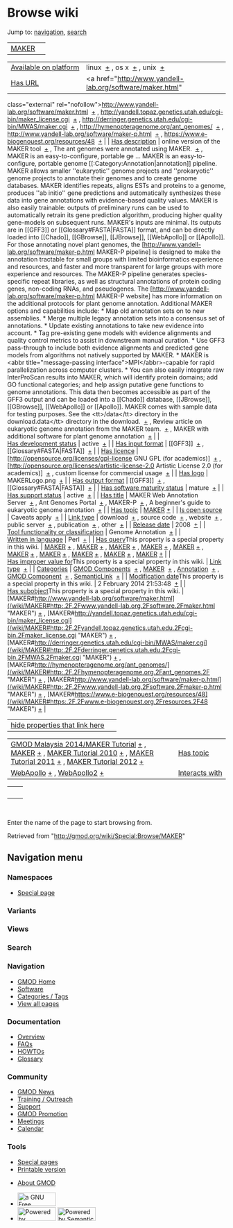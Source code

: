<div id="mw-page-base" class="noprint">

</div>

<div id="mw-head-base" class="noprint">

</div>

<div id="content" class="mw-body" role="main">

<span id="top"></span>

<div id="mw-js-message" style="display:none;">

</div>



# <span dir="auto">Browse wiki</span>

<div id="bodyContent">

<div id="contentSub">

</div>

<div id="jump-to-nav" class="mw-jump">

Jump to: [navigation](#mw-navigation), [search](#p-search)

</div>

<div id="mw-content-text">

|                              |     |
|------------------------------|-----|
| [MAKER](/wiki/MAKER "MAKER") |     |

|  |  |
|----|----|
| [Available on platform](/wiki/Property:Available_on_platform "Property:Available on platform") | <span class="smwb-value">linux  <span class="smwsearch">[+](/wiki/Special:SearchByProperty/Available-20on-20platform/linux "Special:SearchByProperty/Available-20on-20platform/linux")</span></span> , <span class="smwb-value">os x  <span class="smwsearch">[+](/wiki/Special:SearchByProperty/Available-20on-20platform/os-20x "Special:SearchByProperty/Available-20on-20platform/os-20x")</span></span> , <span class="smwb-value">unix  <span class="smwsearch">[+](/wiki/Special:SearchByProperty/Available-20on-20platform/unix "Special:SearchByProperty/Available-20on-20platform/unix")</span></span> |
| [Has URL](/wiki/Property:Has_URL "Property:Has URL") | <span class="smwb-value"><a href="http://www.yandell-lab.org/software/maker.html"
class="external"
rel="nofollow">http://www.yandell-lab.org/software/maker.html</a>  <span class="smwsearch">[+](/wiki/Special:SearchByProperty/Has-20URL/http:-2F-2Fwww.yandell-2Dlab.org-2Fsoftware-2Fmaker.html "Special:SearchByProperty/Has-20URL/http:-2F-2Fwww.yandell-2Dlab.org-2Fsoftware-2Fmaker.html")</span></span> , <span class="smwb-value"><a
href="http://yandell.topaz.genetics.utah.edu/cgi-bin/maker_license.cgi"
class="external"
rel="nofollow">http://yandell.topaz.genetics.utah.edu/cgi-bin/maker_license.cgi</a>  <span class="smwsearch">[+](/wiki/Special:SearchByProperty/Has-20URL/http:-2F-2Fyandell.topaz.genetics.utah.edu-2Fcgi-2Dbin-2Fmaker_license.cgi "Special:SearchByProperty/Has-20URL/http:-2F-2Fyandell.topaz.genetics.utah.edu-2Fcgi-2Dbin-2Fmaker license.cgi")</span></span> , <span class="smwb-value"><a href="http://derringer.genetics.utah.edu/cgi-bin/MWAS/maker.cgi"
class="external"
rel="nofollow">http://derringer.genetics.utah.edu/cgi-bin/MWAS/maker.cgi</a>  <span class="smwsearch">[+](/wiki/Special:SearchByProperty/Has-20URL/http:-2F-2Fderringer.genetics.utah.edu-2Fcgi-2Dbin-2FMWAS-2Fmaker.cgi "Special:SearchByProperty/Has-20URL/http:-2F-2Fderringer.genetics.utah.edu-2Fcgi-2Dbin-2FMWAS-2Fmaker.cgi")</span></span> , <span class="smwb-value"><a href="http://hymenopteragenome.org/ant_genomes/" class="external"
rel="nofollow">http://hymenopteragenome.org/ant_genomes/</a>  <span class="smwsearch">[+](/wiki/Special:SearchByProperty/Has-20URL/http:-2F-2Fhymenopteragenome.org-2Fant_genomes-2F "Special:SearchByProperty/Has-20URL/http:-2F-2Fhymenopteragenome.org-2Fant genomes-2F")</span></span> , <span class="smwb-value"><a href="http://www.yandell-lab.org/software/maker-p.html"
class="external"
rel="nofollow">http://www.yandell-lab.org/software/maker-p.html</a>  <span class="smwsearch">[+](/wiki/Special:SearchByProperty/Has-20URL/http:-2F-2Fwww.yandell-2Dlab.org-2Fsoftware-2Fmaker-2Dp.html "Special:SearchByProperty/Has-20URL/http:-2F-2Fwww.yandell-2Dlab.org-2Fsoftware-2Fmaker-2Dp.html")</span></span> , <span class="smwb-value"><a href="https://www.e-biogenouest.org/resources/48" class="external"
rel="nofollow">https://www.e-biogenouest.org/resources/48</a>  <span class="smwsearch">[+](/wiki/Special:SearchByProperty/Has-20URL/https:-2F-2Fwww.e-2Dbiogenouest.org-2Fresources-2F48 "Special:SearchByProperty/Has-20URL/https:-2F-2Fwww.e-2Dbiogenouest.org-2Fresources-2F48")</span></span> |
| [Has description](/wiki/Property:Has_description "Property:Has description") | <span class="smwb-value">online version of the MAKER tool  <span class="smwsearch">[+](/wiki/Special:SearchByProperty/Has-20description/online-20version-20of-20the-20MAKER-20tool "Special:SearchByProperty/Has-20description/online-20version-20of-20the-20MAKER-20tool")</span></span> , <span class="smwb-value">The ant genomes were annotated using MAKER.  <span class="smwsearch">[+](/wiki/Special:SearchByProperty/Has-20description/The-20ant-20genomes-20were-20annotated-20using-20MAKER. "Special:SearchByProperty/Has-20description/The-20ant-20genomes-20were-20annotated-20using-20MAKER.")</span></span> , <span class="smwb-value">MAKER is an easy-to-configure, portable ge<span class="smw-highlighter" data-type="2" state="persistent" data-title="Information"><span class="smwtext"> … </span><span class="smwttcontent">MAKER is an easy-to-configure, portable genome \[\[:Category:Annotation\|annotation\]\] pipeline. MAKER allows smaller ''eukaryotic'' genome projects and ''prokaryotic'' genome projects to annotate their genomes and to create genome databases. MAKER identifies repeats, aligns ESTs and proteins to a genome, produces ''ab initio'' gene predictions and automatically synthesizes these data into gene annotations with evidence-based quality values. MAKER is also easily trainable: outputs of preliminary runs can be used to automatically retrain its gene prediction algorithm, producing higher quality gene-models on subsequent runs. MAKER's inputs are minimal. Its outputs are in \[\[GFF3\]\] or \[\[Glossary#FASTA\|FASTA\]\] format, and can be directly loaded into \[\[Chado\]\], \[\[GBrowse\]\], \[\[JBrowse\]\], \[\[WebApollo\]\] or \[\[Apollo\]\]. For those annotating novel plant genomes, the \[http://www.yandell-lab.org/software/maker-p.html MAKER-P pipeline\] is designed to make the annotation tractable for small groups with limited bioinformatics experience and resources, and faster and more transparent for large groups with more experience and resources. The MAKER-P pipeline generates species-specific repeat libraries, as well as structural annotations of protein coding genes, non-coding RNAs, and pseudogenes. The \[http://www.yandell-lab.org/software/maker-p.html MAKER-P website\] has more information on the additional protocols for plant genome annotation. Additional MAKER options and capabilities include: \* Map old annotation sets on to new assemblies. \* Merge multiple legacy annotation sets into a consensus set of annotations. \* Update existing annotations to take new evidence into account. \* Tag pre-existing gene models with evidence alignments and quality control metrics to assist in downstream manual curation. \* Use GFF3 pass-through to include both evidence alignments and predicted gene models from algorithms not natively supported by MAKER. \* MAKER is \<abbr title="message-passing interface"\>MPI\</abbr\>-capable for rapid parallelization across computer clusters. \* You can also easily integrate raw InterProScan results into MAKER, which will identify protein domains; add GO functional categories; and help assign putative gene functions to genome annotations. This data then becomes accessible as part of the GFF3 output and can be loaded into a \[\[Chado\]\] database, \[\[JBrowse\]\], \[\[GBrowse\]\], \[\[WebApollo\]\] or \[\[Apollo\]\]. MAKER comes with sample data for testing purposes. See the \<tt\>/data\</tt\> directory in the download.</span></span>data\</tt\> directory in the download.  <span class="smwsearch">[+](/mediawiki/index.php?title=Special:SearchByProperty&x=Has-20description%2FMAKER-20is-20an-20easy-2Dto-2Dconfigure%2C-20portable-20genome-20-5B-5B%3ACategory%3AAnnotation-7Cannotation-5D-5D-20pipeline.-20MAKER-20allows-20smaller-20-27-27eukaryotic-27-27-20genome-20projects-20and-20-27-27prokaryotic-27-27-20genome-20projects-20to-20annotate-20their-20genomes-20and-20to-20create-20genome-20databases.-20MAKER-20identifies-20repeats%2C-20aligns-20ESTs-20and-20proteins-20to-20a-20genome%2C-20produces-20-27-27ab-20initio-27-27-20gene-20predictions-20and-20automatically-20synthesizes-20these-20data-20into-20gene-20annotations-20with-20evidence-2Dbased-20quality-20values.-20MAKER-20is-20also-20easily-20trainable%3A-20outputs-20of-20preliminary-20runs-20can-20be-20used-20to-20automatically-20retrain-20its-20gene-20prediction-20algorithm%2C-20producing-20higher-20quality-20gene-2Dmodels-20on-20subsequent-20runs.-20MAKER%27s-20inputs-20are-20minimal.-20-20Its-20outputs-20are-20in-20-5B-5BGFF3-5D-5D-20or-20-5B-5BGlossary-23FASTA-7CFASTA-5D-5D-20format%2C-20and-20can-20be-20directly-20loaded-20into-20-5B-5BChado-5D-5D%2C-20-5B-5BGBrowse-5D-5D%2C-20-5B-5BJBrowse-5D-5D%2C-20-5B-5BWebApollo-5D-5D-20or-20-5B-5BApollo-5D-5D.-0A-0AFor-20those-20annotating-20novel-20plant-20genomes%2C-20the-20-5Bhttp%3A-2F-2Fwww.yandell-2Dlab.org-2Fsoftware-2Fmaker-2Dp.html-20MAKER-2DP-20pipeline-5D-20is-20designed-20to-20make-20the-20annotation-20tractable-20for-20small-20groups-20with-20limited-20bioinformatics-20experience-20and-20resources%2C-20and-20faster-20and-20more-20transparent-20for-20large-20groups-20with-20more-20experience-20and-20resources.-20The-20MAKER-2DP-20pipeline-20generates-20species-2Dspecific-20repeat-20libraries%2C-20as-20well-20as-20structural-20annotations-20of-20protein-20coding-20genes%2C-20non-2Dcoding-20RNAs%2C-20and-20pseudogenes.-20The-20-5Bhttp%3A-2F-2Fwww.yandell-2Dlab.org-2Fsoftware-2Fmaker-2Dp.html-20MAKER-2DP-20website-5D-20has-20more-20information-20on-20the-20additional-20protocols-20for-20plant-20genome-20annotation.-0A-0AAdditional-20MAKER-20options-20and-20capabilities-20include%3A-0A%2A-20Map-20old-20annotation-20sets-20on-20to-20new-20assemblies.-0A%2A-20Merge-20multiple-20legacy-20annotation-20sets-20into-20a-20consensus-20set-20of-20annotations.-0A%2A-20Update-20existing-20annotations-20to-20take-20new-20evidence-20into-20account.-0A%2A-20Tag-20pre-2Dexisting-20gene-20models-20with-20evidence-20alignments-20and-20quality-20control-20metrics-20to-20assist-20in-20downstream-20manual-20curation.-0A%2A-20Use-20GFF3-20pass-2Dthrough-20to-20include-20both-20evidence-20alignments-20and-20predicted-20gene-20models-20from-20algorithms-20not-20natively-20supported-20by-20MAKER.-0A%2A-20MAKER-20is-20-3Cabbr-20title%3D%22message-2Dpassing-20interface%22-3EMPI-3C-2Fabbr-3E-2Dcapable-20for-20rapid-20parallelization-20across-20computer-20clusters.-0A%2A-20You-20can-20also-20easily-20integrate-20raw-20InterProScan-20results-20into-20MAKER%2C-20which-20will-20identify-20protein-20domains%3B-20add-20GO-20functional-20categories%3B-20and-20help-20assign-20putative-20gene-20functions-20to-20genome-20annotations.-20This-20data-20then-20becomes-20accessible-20as-20part-20of-20the-20GFF3-20output-20and-20can-20be-20loaded-20into-20a-20-5B-5BChado-5D-5D-20database%2C-20-5B-5BJBrowse-5D-5D%2C-20-5B-5BGBrowse-5D-5D%2C-20-5B-5BWebApollo-5D-5D-20or-20-5B-5BApollo-5D-5D.-0A-0AMAKER-20comes-20with-20sample-20data-20for-20testing-20purposes.-20-20See-20the-20-3Ctt-3E-2Fdata-3C-2Ftt-3E-20directory-20in-20the-20download. "Special:SearchByProperty")</span></span> , <span class="smwb-value">Review article on eukaryotic genome annotation from the MAKER team.  <span class="smwsearch">[+](/wiki/Special:SearchByProperty/Has-20description/Review-20article-20on-20eukaryotic-20genome-20annotation-20from-20the-20MAKER-20team. "Special:SearchByProperty/Has-20description/Review-20article-20on-20eukaryotic-20genome-20annotation-20from-20the-20MAKER-20team.")</span></span> , <span class="smwb-value">MAKER with additional software for plant genome annotation  <span class="smwsearch">[+](/wiki/Special:SearchByProperty/Has-20description/MAKER-20with-20additional-20software-20for-20plant-20genome-20annotation "Special:SearchByProperty/Has-20description/MAKER-20with-20additional-20software-20for-20plant-20genome-20annotation")</span></span> |
| [Has development status](/wiki/Property:Has_development_status "Property:Has development status") | <span class="smwb-value">active  <span class="smwsearch">[+](/wiki/Special:SearchByProperty/Has-20development-20status/active "Special:SearchByProperty/Has-20development-20status/active")</span></span> |
| [Has input format](/wiki/Property:Has_input_format "Property:Has input format") | <span class="smwb-value">\[\[GFF3\]\]  <span class="smwsearch">[+](/wiki/Special:SearchByProperty/Has-20input-20format/-5B-5BGFF3-5D-5D "Special:SearchByProperty/Has-20input-20format/-5B-5BGFF3-5D-5D")</span></span> , <span class="smwb-value">\[\[Glossary#FASTA\|FASTA\]\]  <span class="smwsearch">[+](/wiki/Special:SearchByProperty/Has-20input-20format/-5B-5BGlossary-23FASTA-7CFASTA-5D-5D "Special:SearchByProperty/Has-20input-20format/-5B-5BGlossary-23FASTA-7CFASTA-5D-5D")</span></span> |
| [Has licence](/wiki/Property:Has_licence "Property:Has licence") | <span class="smwb-value">\[http://opensource.org/licenses/gpl-license GNU GPL (for academics)\]  <span class="smwsearch">[+](/wiki/Special:SearchByProperty/Has-20licence/-5Bhttp:-2F-2Fopensource.org-2Flicenses-2Fgpl-2Dlicense-20GNU-20GPL-20(for-20academics)-5D "Special:SearchByProperty/Has-20licence/-5Bhttp:-2F-2Fopensource.org-2Flicenses-2Fgpl-2Dlicense-20GNU-20GPL-20(for-20academics)-5D")</span></span> , <span class="smwb-value">\[http://opensource.org/licenses/artistic-license-2.0 Artistic License 2.0 (for academics)\]  <span class="smwsearch">[+](/wiki/Special:SearchByProperty/Has-20licence/-5Bhttp:-2F-2Fopensource.org-2Flicenses-2Fartistic-2Dlicense-2D2.0-20Artistic-20License-202.0-20(for-20academics)-5D "Special:SearchByProperty/Has-20licence/-5Bhttp:-2F-2Fopensource.org-2Flicenses-2Fartistic-2Dlicense-2D2.0-20Artistic-20License-202.0-20(for-20academics)-5D")</span></span> , <span class="smwb-value">custom license for commercial usage  <span class="smwsearch">[+](/wiki/Special:SearchByProperty/Has-20licence/custom-20license-20for-20commercial-20usage "Special:SearchByProperty/Has-20licence/custom-20license-20for-20commercial-20usage")</span></span> |
| [Has logo](/wiki/Property:Has_logo "Property:Has logo") | <span class="smwb-value">MAKERLogo.png  <span class="smwsearch">[+](/wiki/Special:SearchByProperty/Has-20logo/MAKERLogo.png "Special:SearchByProperty/Has-20logo/MAKERLogo.png")</span></span> |
| [Has output format](/wiki/Property:Has_output_format "Property:Has output format") | <span class="smwb-value">\[\[GFF3\]\]  <span class="smwsearch">[+](/wiki/Special:SearchByProperty/Has-20output-20format/-5B-5BGFF3-5D-5D "Special:SearchByProperty/Has-20output-20format/-5B-5BGFF3-5D-5D")</span></span> , <span class="smwb-value">\[\[Glossary#FASTA\|FASTA\]\]  <span class="smwsearch">[+](/wiki/Special:SearchByProperty/Has-20output-20format/-5B-5BGlossary-23FASTA-7CFASTA-5D-5D "Special:SearchByProperty/Has-20output-20format/-5B-5BGlossary-23FASTA-7CFASTA-5D-5D")</span></span> |
| [Has software maturity status](/wiki/Property:Has_software_maturity_status "Property:Has software maturity status") | <span class="smwb-value">mature  <span class="smwsearch">[+](/wiki/Special:SearchByProperty/Has-20software-20maturity-20status/mature "Special:SearchByProperty/Has-20software-20maturity-20status/mature")</span></span> |
| [Has support status](/wiki/Property:Has_support_status "Property:Has support status") | <span class="smwb-value">active  <span class="smwsearch">[+](/wiki/Special:SearchByProperty/Has-20support-20status/active "Special:SearchByProperty/Has-20support-20status/active")</span></span> |
| [Has title](/wiki/Property:Has_title "Property:Has title") | <span class="smwb-value">MAKER Web Annotation Server  <span class="smwsearch">[+](/wiki/Special:SearchByProperty/Has-20title/MAKER-20Web-20Annotation-20Server "Special:SearchByProperty/Has-20title/MAKER-20Web-20Annotation-20Server")</span></span> , <span class="smwb-value">Ant Genomes Portal  <span class="smwsearch">[+](/wiki/Special:SearchByProperty/Has-20title/Ant-20Genomes-20Portal "Special:SearchByProperty/Has-20title/Ant-20Genomes-20Portal")</span></span> , <span class="smwb-value">MAKER-P  <span class="smwsearch">[+](/wiki/Special:SearchByProperty/Has-20title/MAKER-2DP "Special:SearchByProperty/Has-20title/MAKER-2DP")</span></span> , <span class="smwb-value">A beginner's guide to eukaryotic genome annotation  <span class="smwsearch">[+](/wiki/Special:SearchByProperty/Has-20title/A-20beginner%27s-20guide-20to-20eukaryotic-20genome-20annotation "Special:SearchByProperty/Has-20title/A-20beginner's-20guide-20to-20eukaryotic-20genome-20annotation")</span></span> |
| [Has topic](/wiki/Property:Has_topic "Property:Has topic") | <span class="smwb-value">[MAKER](/wiki/MAKER "MAKER") <span class="smwbrowse">[+](/wiki/Special:Browse/MAKER "Special:Browse/MAKER")</span></span> |
| [Is open source](/wiki/Property:Is_open_source "Property:Is open source") | <span class="smwb-value">Caveats apply  <span class="smwsearch">[+](/wiki/Special:SearchByProperty/Is-20open-20source/Caveats-20apply "Special:SearchByProperty/Is-20open-20source/Caveats-20apply")</span></span> |
| [Link type](/wiki/Property:Link_type "Property:Link type") | <span class="smwb-value">download  <span class="smwsearch">[+](/wiki/Special:SearchByProperty/Link-20type/download "Special:SearchByProperty/Link-20type/download")</span></span> , <span class="smwb-value">source code  <span class="smwsearch">[+](/wiki/Special:SearchByProperty/Link-20type/source-20code "Special:SearchByProperty/Link-20type/source-20code")</span></span> , <span class="smwb-value">website  <span class="smwsearch">[+](/wiki/Special:SearchByProperty/Link-20type/website "Special:SearchByProperty/Link-20type/website")</span></span> , <span class="smwb-value">public server  <span class="smwsearch">[+](/wiki/Special:SearchByProperty/Link-20type/public-20server "Special:SearchByProperty/Link-20type/public-20server")</span></span> , <span class="smwb-value">publication  <span class="smwsearch">[+](/wiki/Special:SearchByProperty/Link-20type/publication "Special:SearchByProperty/Link-20type/publication")</span></span> , <span class="smwb-value">other  <span class="smwsearch">[+](/wiki/Special:SearchByProperty/Link-20type/other "Special:SearchByProperty/Link-20type/other")</span></span> |
| [Release date](/wiki/Property:Release_date "Property:Release date") | <span class="smwb-value">2008  <span class="smwsearch">[+](/wiki/Special:SearchByProperty/Release-20date/2008 "Special:SearchByProperty/Release-20date/2008")</span></span> |
| [Tool functionality or classification](/wiki/Property:Tool_functionality_or_classification "Property:Tool functionality or classification") | <span class="smwb-value">Genome Annotation  <span class="smwsearch">[+](/wiki/Special:SearchByProperty/Tool-20functionality-20or-20classification/Genome-20Annotation "Special:SearchByProperty/Tool-20functionality-20or-20classification/Genome-20Annotation")</span></span> |
| [Written in language](/wiki/Property:Written_in_language "Property:Written in language") | <span class="smwb-value">Perl  <span class="smwsearch">[+](/wiki/Special:SearchByProperty/Written-20in-20language/Perl "Special:SearchByProperty/Written-20in-20language/Perl")</span></span> |
| <span class="smw-highlighter" data-type="1" state="inline" data-title="Property"><span class="smwbuiltin">[Has query](/wiki/Property:Has_query "Property:Has query")</span><span class="smwttcontent">This property is a special property in this wiki.</span></span> | <span class="smwb-value">[MAKER](/wiki/MAKER#_QUERYd6ef17f6a5e1c72e5a02874ef5019a70 "MAKER") <span class="smwbrowse">[+](/wiki/Special:Browse/MAKER-23_QUERYd6ef17f6a5e1c72e5a02874ef5019a70 "Special:Browse/MAKER-23 QUERYd6ef17f6a5e1c72e5a02874ef5019a70")</span></span> , <span class="smwb-value">[MAKER](/wiki/MAKER#_QUERY29eb2670ad886a91f82825731e76fdcc "MAKER") <span class="smwbrowse">[+](/wiki/Special:Browse/MAKER-23_QUERY29eb2670ad886a91f82825731e76fdcc "Special:Browse/MAKER-23 QUERY29eb2670ad886a91f82825731e76fdcc")</span></span> , <span class="smwb-value">[MAKER](/wiki/MAKER#_QUERYfaef114cf68fd134782e6640801d7881 "MAKER") <span class="smwbrowse">[+](/wiki/Special:Browse/MAKER-23_QUERYfaef114cf68fd134782e6640801d7881 "Special:Browse/MAKER-23 QUERYfaef114cf68fd134782e6640801d7881")</span></span> , <span class="smwb-value">[MAKER](/wiki/MAKER#_QUERY2586968406a779d2672c6129df9f7c0e "MAKER") <span class="smwbrowse">[+](/wiki/Special:Browse/MAKER-23_QUERY2586968406a779d2672c6129df9f7c0e "Special:Browse/MAKER-23 QUERY2586968406a779d2672c6129df9f7c0e")</span></span> , <span class="smwb-value">[MAKER](/wiki/MAKER#_QUERY9f8b6a5a9eba108fd2b6eb1dcbfe134c "MAKER") <span class="smwbrowse">[+](/wiki/Special:Browse/MAKER-23_QUERY9f8b6a5a9eba108fd2b6eb1dcbfe134c "Special:Browse/MAKER-23 QUERY9f8b6a5a9eba108fd2b6eb1dcbfe134c")</span></span> , <span class="smwb-value">[MAKER](/wiki/MAKER#_QUERYc02a1dae1aa54383d5f3420975d1ab11 "MAKER") <span class="smwbrowse">[+](/wiki/Special:Browse/MAKER-23_QUERYc02a1dae1aa54383d5f3420975d1ab11 "Special:Browse/MAKER-23 QUERYc02a1dae1aa54383d5f3420975d1ab11")</span></span> , <span class="smwb-value">[MAKER](/wiki/MAKER#_QUERY2e283790464a180e289621cf80c0f227 "MAKER") <span class="smwbrowse">[+](/wiki/Special:Browse/MAKER-23_QUERY2e283790464a180e289621cf80c0f227 "Special:Browse/MAKER-23 QUERY2e283790464a180e289621cf80c0f227")</span></span> , <span class="smwb-value">[MAKER](/wiki/MAKER#_QUERYc69f348740bdd9091bc9d8382f3ef179 "MAKER") <span class="smwbrowse">[+](/wiki/Special:Browse/MAKER-23_QUERYc69f348740bdd9091bc9d8382f3ef179 "Special:Browse/MAKER-23 QUERYc69f348740bdd9091bc9d8382f3ef179")</span></span> , <span class="smwb-value">[MAKER](/wiki/MAKER#_QUERY5415c054803876d9df3b83af58260fd5 "MAKER") <span class="smwbrowse">[+](/wiki/Special:Browse/MAKER-23_QUERY5415c054803876d9df3b83af58260fd5 "Special:Browse/MAKER-23 QUERY5415c054803876d9df3b83af58260fd5")</span></span> , <span class="smwb-value">[MAKER](/wiki/MAKER#_QUERY6f2730a5d76c81c5e4adaddfca589613 "MAKER") <span class="smwbrowse">[+](/wiki/Special:Browse/MAKER-23_QUERY6f2730a5d76c81c5e4adaddfca589613 "Special:Browse/MAKER-23 QUERY6f2730a5d76c81c5e4adaddfca589613")</span></span> |
| <span class="smw-highlighter" data-type="1" state="inline" data-title="Property"><span class="smwbuiltin">[Has improper value for](/wiki/Property:Has_improper_value_for "Property:Has improper value for")</span><span class="smwttcontent">This property is a special property in this wiki.</span></span> | <span class="smwb-value">[Link type](/wiki/Property:Link_type "Property:Link type")  <span class="smwsearch">[+](/wiki/Special:SearchByProperty/Has-20improper-20value-20for/Link-20type "Special:SearchByProperty/Has-20improper-20value-20for/Link-20type")</span></span> |
| [Categories](/wiki/Special:Categories "Special:Categories") | <span class="smwb-value">[GMOD Components](/wiki/Category:GMOD_Components "Category:GMOD Components")  <span class="smwsearch">[+](/wiki/Special:SearchByProperty/GMOD-20Components "Special:SearchByProperty/GMOD-20Components")</span></span> , <span class="smwb-value">[MAKER](/wiki/Category:MAKER "Category:MAKER")  <span class="smwsearch">[+](/wiki/Special:SearchByProperty/MAKER "Special:SearchByProperty/MAKER")</span></span> , <span class="smwb-value">[Annotation](/wiki/Category:Annotation "Category:Annotation")  <span class="smwsearch">[+](/wiki/Special:SearchByProperty/Annotation "Special:SearchByProperty/Annotation")</span></span> , <span class="smwb-value">[GMOD Component](/wiki/Category:GMOD_Component "Category:GMOD Component")  <span class="smwsearch">[+](/wiki/Special:SearchByProperty/GMOD-20Component "Special:SearchByProperty/GMOD-20Component")</span></span> , <span class="smwb-value"><a
href="/mediawiki/index.php?title=Category:SemanticLink&amp;action=edit&amp;redlink=1"
class="new"
title="Category:SemanticLink (page does not exist)">SemanticLink</a>  <span class="smwsearch">[+](/wiki/Special:SearchByProperty/SemanticLink "Special:SearchByProperty/SemanticLink")</span></span> |
| <span class="smw-highlighter" data-type="1" state="inline" data-title="Property"><span class="smwbuiltin">[Modification date](/wiki/Property:Modification_date "Property:Modification date")</span><span class="smwttcontent">This property is a special property in this wiki.</span></span> | <span class="smwb-value">2 February 2014 21:53:48  <span class="smwsearch">[+](/wiki/Special:SearchByProperty/Modification-20date/2-20February-202014-2021:53:48 "Special:SearchByProperty/Modification-20date/2-20February-202014-2021:53:48")</span></span> |
| <span class="smw-highlighter" data-type="1" state="inline" data-title="Property"><span class="smwbuiltin">[Has subobject](/wiki/Property:Has_subobject "Property:Has subobject")</span><span class="smwttcontent">This property is a special property in this wiki.</span></span> | <span class="smwb-value">[MAKER#http://www.yandell-lab.org/software/maker.html](/wiki/MAKER#http:.2F.2Fwww.yandell-lab.org.2Fsoftware.2Fmaker.html "MAKER") <span class="smwbrowse">[+](/wiki/Special:Browse/MAKER-23http:-2F-2Fwww.yandell-2Dlab.org-2Fsoftware-2Fmaker.html "Special:Browse/MAKER-23http:-2F-2Fwww.yandell-2Dlab.org-2Fsoftware-2Fmaker.html")</span></span> , <span class="smwb-value">[MAKER#http://yandell.topaz.genetics.utah.edu/cgi-bin/maker_license.cgi](/wiki/MAKER#http:.2F.2Fyandell.topaz.genetics.utah.edu.2Fcgi-bin.2Fmaker_license.cgi "MAKER") <span class="smwbrowse">[+](/wiki/Special:Browse/MAKER-23http:-2F-2Fyandell.topaz.genetics.utah.edu-2Fcgi-2Dbin-2Fmaker_license.cgi "Special:Browse/MAKER-23http:-2F-2Fyandell.topaz.genetics.utah.edu-2Fcgi-2Dbin-2Fmaker license.cgi")</span></span> , <span class="smwb-value">[MAKER#http://derringer.genetics.utah.edu/cgi-bin/MWAS/maker.cgi](/wiki/MAKER#http:.2F.2Fderringer.genetics.utah.edu.2Fcgi-bin.2FMWAS.2Fmaker.cgi "MAKER") <span class="smwbrowse">[+](/wiki/Special:Browse/MAKER-23http:-2F-2Fderringer.genetics.utah.edu-2Fcgi-2Dbin-2FMWAS-2Fmaker.cgi "Special:Browse/MAKER-23http:-2F-2Fderringer.genetics.utah.edu-2Fcgi-2Dbin-2FMWAS-2Fmaker.cgi")</span></span> , <span class="smwb-value">[MAKER#http://hymenopteragenome.org/ant_genomes/](/wiki/MAKER#http:.2F.2Fhymenopteragenome.org.2Fant_genomes.2F "MAKER") <span class="smwbrowse">[+](/wiki/Special:Browse/MAKER-23http:-2F-2Fhymenopteragenome.org-2Fant_genomes-2F "Special:Browse/MAKER-23http:-2F-2Fhymenopteragenome.org-2Fant genomes-2F")</span></span> , <span class="smwb-value">[MAKER#http://www.yandell-lab.org/software/maker-p.html](/wiki/MAKER#http:.2F.2Fwww.yandell-lab.org.2Fsoftware.2Fmaker-p.html "MAKER") <span class="smwbrowse">[+](/wiki/Special:Browse/MAKER-23http:-2F-2Fwww.yandell-2Dlab.org-2Fsoftware-2Fmaker-2Dp.html "Special:Browse/MAKER-23http:-2F-2Fwww.yandell-2Dlab.org-2Fsoftware-2Fmaker-2Dp.html")</span></span> , <span class="smwb-value">[MAKER#https://www.e-biogenouest.org/resources/48](/wiki/MAKER#https:.2F.2Fwww.e-biogenouest.org.2Fresources.2F48 "MAKER") <span class="smwbrowse">[+](/wiki/Special:Browse/MAKER-23https:-2F-2Fwww.e-2Dbiogenouest.org-2Fresources-2F48 "Special:Browse/MAKER-23https:-2F-2Fwww.e-2Dbiogenouest.org-2Fresources-2F48")</span></span> |

<span id="smw_browse_incoming"></span>

|  |  |
|----|----|
| [hide properties that link here](/mediawiki/index.php?title=Special:Browse&offset=0&dir=out&article=MAKER)  |  |

|  |  |
|----|----|
| <span class="smwb-ivalue">[GMOD Malaysia 2014/MAKER Tutorial](/wiki/GMOD_Malaysia_2014/MAKER_Tutorial "GMOD Malaysia 2014/MAKER Tutorial") <span class="smwbrowse">[+](/wiki/Special:Browse/GMOD-20Malaysia-202014-2FMAKER-20Tutorial "Special:Browse/GMOD-20Malaysia-202014-2FMAKER-20Tutorial")</span></span> , <span class="smwb-ivalue">[MAKER](/wiki/MAKER "MAKER") <span class="smwbrowse">[+](/wiki/Special:Browse/MAKER "Special:Browse/MAKER")</span></span> , <span class="smwb-ivalue">[MAKER Tutorial 2010](/wiki/MAKER_Tutorial_2010 "MAKER Tutorial 2010") <span class="smwbrowse">[+](/wiki/Special:Browse/MAKER-20Tutorial-202010 "Special:Browse/MAKER-20Tutorial-202010")</span></span> , <span class="smwb-ivalue">[MAKER Tutorial 2011](/wiki/MAKER_Tutorial_2011 "MAKER Tutorial 2011") <span class="smwbrowse">[+](/wiki/Special:Browse/MAKER-20Tutorial-202011 "Special:Browse/MAKER-20Tutorial-202011")</span></span> , <span class="smwb-ivalue">[MAKER Tutorial 2012](/wiki/MAKER_Tutorial_2012 "MAKER Tutorial 2012") <span class="smwbrowse">[+](/wiki/Special:Browse/MAKER-20Tutorial-202012 "Special:Browse/MAKER-20Tutorial-202012")</span></span> | [Has topic](/wiki/Property:Has_topic "Property:Has topic") |
| <span class="smwb-ivalue">[WebApollo](/wiki/WebApollo "WebApollo") <span class="smwbrowse">[+](/wiki/Special:Browse/WebApollo "Special:Browse/WebApollo")</span></span> , <span class="smwb-ivalue">[WebApollo2](/wiki/WebApollo2 "WebApollo2") <span class="smwbrowse">[+](/wiki/Special:Browse/WebApollo2 "Special:Browse/WebApollo2")</span></span> | [Interacts with](/wiki/Property:Interacts_with "Property:Interacts with") |

|     |     |
|-----|-----|
|     |     |

 

Enter the name of the page to start browsing from.  

</div>

<div class="printfooter">

Retrieved from "<http://gmod.org/wiki/Special:Browse/MAKER>"

</div>

<div id="catlinks" class="catlinks catlinks-allhidden">

</div>

<div class="visualClear">

</div>

</div>

</div>

<div id="mw-navigation">

## Navigation menu

<div id="mw-head">



<div id="left-navigation">

<div id="p-namespaces" class="vectorTabs" role="navigation"
aria-labelledby="p-namespaces-label">

### Namespaces

- <span id="ca-nstab-special">[Special
  page](/wiki/Special:Browse/MAKER "This is a special page, you cannot edit the page itself")</span>

</div>

<div id="p-variants" class="vectorMenu emptyPortlet" role="navigation"
aria-labelledby="p-variants-label">

### 

### Variants[](#)

<div class="menu">

</div>

</div>

</div>

<div id="right-navigation">

<div id="p-views" class="vectorTabs emptyPortlet" role="navigation"
aria-labelledby="p-views-label">

### Views

</div>



</div>

<div id="p-search" role="search">

### Search

<div id="simpleSearch">

</div>

</div>

</div>

</div>

<div id="mw-panel">

<div id="p-logo" role="banner">

<a href="/wiki/Main_Page"
style="background-image: url(http://gmod.org/images/GMOD-cogs.png);"
title="Visit the main page"></a>

</div>

<div id="p-Navigation" class="portal" role="navigation"
aria-labelledby="p-Navigation-label">

### Navigation

<div class="body">

- <span id="n-GMOD-Home">[GMOD Home](/wiki/Main_Page)</span>
- <span id="n-Software">[Software](/wiki/GMOD_Components)</span>
- <span id="n-Categories-.2F-Tags">[Categories /
  Tags](/wiki/Categories)</span>
- <span id="n-View-all-pages">[View all
  pages](/wiki/Special:AllPages)</span>

</div>

</div>

<div id="p-Documentation" class="portal" role="navigation"
aria-labelledby="p-Documentation-label">

### Documentation

<div class="body">

- <span id="n-Overview">[Overview](/wiki/Overview)</span>
- <span id="n-FAQs">[FAQs](/wiki/Category:FAQ)</span>
- <span id="n-HOWTOs">[HOWTOs](/wiki/Category:HOWTO)</span>
- <span id="n-Glossary">[Glossary](/wiki/Glossary)</span>

</div>

</div>

<div id="p-Community" class="portal" role="navigation"
aria-labelledby="p-Community-label">

### Community

<div class="body">

- <span id="n-GMOD-News">[GMOD News](/wiki/GMOD_News)</span>
- <span id="n-Training-.2F-Outreach">[Training /
  Outreach](/wiki/Training_and_Outreach)</span>
- <span id="n-Support">[Support](/wiki/Support)</span>
- <span id="n-GMOD-Promotion">[GMOD
  Promotion](/wiki/GMOD_Promotion)</span>
- <span id="n-Meetings">[Meetings](/wiki/Meetings)</span>
- <span id="n-Calendar">[Calendar](/wiki/Calendar)</span>

</div>

</div>

<div id="p-tb" class="portal" role="navigation"
aria-labelledby="p-tb-label">

### Tools

<div class="body">

- <span id="t-specialpages"><a href="/wiki/Special:SpecialPages" accesskey="q"
  title="A list of all special pages [q]">Special pages</a></span>
- <span id="t-print"><a
  href="/mediawiki/index.php?title=Special:Browse/MAKER&amp;printable=yes"
  rel="alternate" accesskey="p"
  title="Printable version of this page [p]">Printable version</a></span>

</div>

</div>

</div>

</div>

<div id="footer" role="contentinfo">

- <span id="footer-places-about">[About
  GMOD](/wiki/GMOD:About "GMOD:About")</span>

<!-- -->

- <span id="footer-copyrightico">[<img src="http://www.gnu.org/graphics/gfdl-logo-small.png" width="88"
  height="31" alt="a GNU Free Documentation License" />](http://www.gnu.org/licenses/fdl-1.3.html)</span>
- <span id="footer-poweredbyico">[<img src="/mediawiki/skins/common/images/poweredby_mediawiki_88x31.png"
  width="88" height="31" alt="Powered by MediaWiki" />](//www.mediawiki.org/)
  [<img
  src="/mediawiki/extensions/SemanticMediaWiki/includes/../resources/images/smw_button.png"
  width="88" height="31" alt="Powered by Semantic MediaWiki" />](https://www.semantic-mediawiki.org/wiki/Semantic_MediaWiki)</span>

<div style="clear:both">

</div>

</div>
